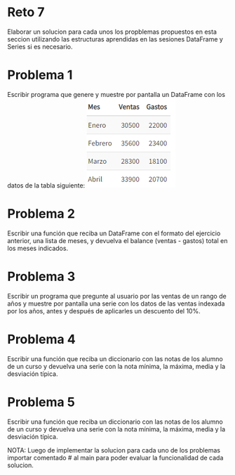 # Reto 7
Elaborar un solucion para cada unos los propblemas propuestos en esta seccion utilizando las estructuras aprendidas en las sesiones DataFrame y Series si es necesario.

# Problema 1

Escribir programa que genere y muestre por pantalla un DataFrame con los datos de la tabla siguiente:
![](image.png)

# Problema 2
Escribir una función que reciba un DataFrame con el formato del ejercicio anterior, una lista de meses, y devuelva el balance (ventas - gastos) total en los meses indicados.

# Problema 3
Escribir un programa que pregunte al usuario por las ventas de un rango de años y muestre por pantalla una serie con los datos de las ventas indexada por los años, antes y después de aplicarles un descuento del 10%.

# Problema 4
Escribir una función que reciba un diccionario con las notas de los alumno de un curso y devuelva una serie con la nota mínima, la máxima, media y la desviación típica.

# Problema 5
Escribir una función que reciba un diccionario con las notas de los alumno de un curso y devuelva una serie con la nota mínima, la máxima, media y la desviación típica.

NOTA: Luego de implementar la solucion para cada uno de los problemas importar comentado # al main para poder evaluar la funcionalidad de cada solucion.